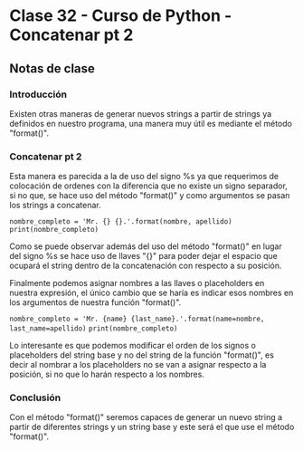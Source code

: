 # Clase 32 - Curso de Python - Concatenar pt 2

## Notas de clase


### Introducción
Existen otras maneras de generar nuevos strings a partir de strings ya definidos en nuestro programa, una manera muy útil es mediante el método "format()".


### Concatenar pt 2

Esta manera es parecida a la de uso del signo %s ya que requerimos de colocación de ordenes con la diferencia que no existe un signo separador, si no que, se hace uso del método "format()" y como argumentos se pasan los strings a concatenar.

`nombre_completo = 'Mr. {} {}.'.format(nombre, apellido)`
`print(nombre_completo)`

Como se puede observar además del uso del método "format()" en lugar del signo %s se hace uso de llaves "{}" para poder dejar el espacio que ocupará el string dentro de la concatenación con respecto a su posición.

Finalmente podemos asignar nombres a las llaves o placeholders en nuestra expresión, el único cambio que se haría es indicar esos nombres en los argumentos de nuestra función "format()".

`nombre_completo = 'Mr. {name} {last_name}.'.format(name=nombre, last_name=apellido)`
`print(nombre_completo)`

Lo interesante es que podemos modificar el orden de los signos o placeholders del string base y no del string de la función "format()", es decir al nombrar a los placeholders no se van a asignar respecto a la posición, si no que lo harán respecto a los nombres.



### Conclusión 

Con el método "format()" seremos capaces de generar un nuevo string a partir de diferentes strings y un string base y este será el que use el método "format()".